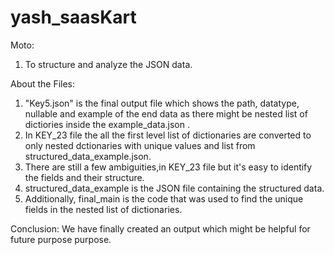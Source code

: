 # yash_saasKart

Moto:
1) To structure and analyze the JSON data.

About the Files:
1) "Key5.json" is the final output file which shows the path, datatype, nullable and example of the end data as there might be nested list of dictiories inside the example_data.json .
2) In KEY_23 file the all the first level list of dictionaries are converted to only nested dctionaries with unique values and list from structured_data_example.json.
3) There are still a few ambiguities,in KEY_23 file but it's easy to identify the fields and their structure.
4) structured_data_example is the JSON file containing the structured data.
5)  Additionally, final_main is the code that was used to find the unique fields in the nested list of dictionaries.

Conclusion:
We have finally created an output which might be helpful for future purpose purpose.
